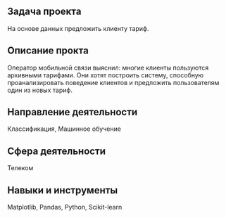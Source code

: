 ## Задача проекта
На основе данных предложить клиенту тариф.

## Описание прокта
Оператор мобильной связи выяснил: многие клиенты пользуются архивными тарифами. Они хотят построить систему, способную проанализировать поведение клиентов и предложить пользователям один из новых тариф.

## Направление деятельности
Классификация, Машинное обучение

## Сфера деятельности
Телеком


## Навыки и инструменты
Matplotlib, Pandas, Python, Scikit-learn
